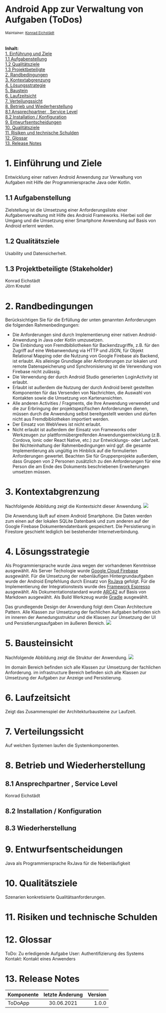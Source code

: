 # Android App zur Verwaltung von Aufgaben (ToDos)
<sub>Maintainer: [Konrad Eichstädt](mailto:konrad.eichstaedt@gmx.de)</sub>  
<br/>
<br/>
**Inhalt:**  
[1. Einführung und Ziele ](#1-einf%C3%BChrung-und-ziele)<br/>
[1.1 Aufgabenstellung](#11-aufgabenstellung)<br/>
[1.2 Qualitätsziele ](#12-qualit%C3%A4tsziele)<br/>
[1.3 Projektbeteiligte ](#13-projektbeteiligte-stakeholder)        
[2. Randbedingungen ](#2-randbedingungen)<br/>
[3. Kontextabgrenzung](#3-kontextabgrenzung)<br/>
[4. Lösungsstrategie](#4-l%C3%B6sungsstrategie)<br/>
[5. Baustein](#5-bausteinsicht)<br/>
[6. Laufzeitsicht](#6-laufzeitsicht)<br/>
[7. Verteilungssicht](#7-verteilungssicht)<br/>
[8. Betrieb und Wiederherstellung](#8-betrieb-und-wiederherstellung)<br/>
[8.1 Ansprechpartner , Service Level](#81-ansprechpartner-service-level)<br/>
[8.2 Installation / Konfiguration](#82-installation-konfiguration)<br/>
[9. Entwurfsentscheidungen](#9-entwurfsentscheidungen)<br/>
[10. Qualitätsziele](#10-qualit%C3%A4tsziele)<br/>
[11. Risiken und technische Schulden](#11-risiken-und-technische-schulden)<br/>
[12. Glossar](#12-glossar)<br/>
[13. Release Notes](#13-release-notes)<br/>

# 1. Einführung und Ziele #
Entwicklung einer nativen Android Anwendung zur Verwaltung von Aufgaben mit Hilfe der Programmiersprache Java oder Kotlin. 
## 1.1 Aufgabenstellung ##
Zielstellung ist die Umsetzung einer Anforderungsliste einer Aufgabenverwaltung mit Hilfe des Android Frameworks. Hierbei soll der Umgang und die Umsetzung einer
Smartphone Anwendung auf Basis von Android erlernt werden. 
## 1.2 Qualitätsziele ##
Usability und Datensicherheit. 
## 1.3 Projektbeteiligte (Stakeholder) ##
Konrad Eichstädt
<br/>
Jörn Kreutel
# 2. Randbedingungen
Berücksichtigen Sie für die Erfüllung der unten genannten Anforderungen die folgenden Rahmenbedingungen:
- Die Anforderungen sind durch Implementierung einer nativen Android-Anwendung in Java oder Kotlin umzusetzen.
- Die Einbindung von Fremdbibliotheken für Backendzugriffe, z.B. für den Zugriff auf eine Webanwendung via HTTP und JSON, für
Objekt Relational Mapping oder die Nutzung von Google Firebase als Backend, ist erlaubt. Als alleinige Grundlage aller Anforderungen
zur lokalen und remote Datenspeicherung und Synchronisierung ist die Verwendung von Firebase nicht zulässig.
- Die Verwendung der durch Android Studio generierten LoginActivity ist erlaubt.
- Erlaubt ist außerdem die Nutzung der durch Android bereit gestellten Komponenten für das Versenden von Nachrichten, die Auswahl
von Kontakten sowie die Umsetzung von Kartenansichten.
- Alle anderen Activities / Fragments, die Ihre Anwendung verwendet und die zur Erbringung der projektspezifischen Anforderungen
dienen, müssen durch die Anwendung selbst bereitgestellt werden und dürfen nicht aus Fremdbibliotheken importiert werden.
- Der Einsatz von WebViews ist nicht erlaubt.
- Nicht erlaubt ist außerdem der Einsatz von Frameworks oder Werkzeugen zur plattformübergreifenden Anwendungsentwicklung (z.B.
Cordova, Ionic oder React Native, etc.) zur Entwicklungs- oder Laufzeit.
Bei Nichteinhaltung der Rahmenbedingungen wird ggf. die gesamte Implementierung als ungültig im Hinblick auf die formulierten
Anforderungen gewertet.
Beachten Sie für Gruppenprojekte außerdem, dass Gruppen von 2 Personen zusätzlich zu den Anforderungen für eine Person die am
Ende des Dokuments beschriebenen Erweiterungen umsetzen müssen. 
# 3. Kontextabgrenzung
Nachfolgende Abbildung zeigt die Kontextsicht dieser Anwendung. 
![](kontext-diagramm.png)

Die Anwendung läuft auf einem Android Smartphone. Die Daten werden zum einen auf der lokalen SQLite Datenbank und zum anderen auf der Google Firebase 
Dokumentendatenbank gespeichert. Die Persistierung in Firestore geschieht lediglich bei bestehender Internetverbindung.  
# 4. Lösungsstrategie
Als Programmiersprache wurde Java wegen der vorhandenen Kenntnisse ausgewählt. 
Als Server Techologie wurde [Google Cloud Firebase](https://console.firebase.google.com/) ausgewählt.
Für die Umsetzung der nebenläufigen Hintergrundaufgaben wurde der Android Empfehlung durch Einsatz von [RxJava](https://github.com/ReactiveX/RxJava) gefolgt. 
Für die Implementierung der Integrationstests wurde des [Framework Espresso](https://developer.android.com/training/testing/espresso) ausgewählt. 
Als Dokumentationstandard wurde [ARC42](https://arc42.de/) auf Basis von Markdown ausgewählt. 
Als Build Werkzeug wurde [Gradle](https://gradle.org/) ausgewählt.

Das grundlegende Design der Anwendung folgt dem Clean Architecture Pattern. Alle Klassen zur Umsetzung der fachlichen Aufgaben befinden sich im inneren der Awnedungsstruktur 
und die Klassen zur Umsetzung der UI und Persistierungsaufgaben im äußeren Bereich. 
![](CleanArchitecture.jpg)  
# 5. Bausteinsicht
Nachfolgende Abbildung zeigt die Struktur der Anwendung. 
![](baustein-diagramm.png)

Im domain Bereich befinden sich alle Klassen zur Umsetzung der fachlichen Anforderung. 
im infrastructure Bereich befinden sich alle Klassen zur Umsetzung der Aufgaben zur Anzeige und Persistierung.  
# 6. Laufzeitsicht
Zeigt das Zusammenspiel der Architekturbausteine zur Laufzeit. 
# 7. Verteilungssicht
Auf welchen Systemen laufen die Systemkomponenten. 
# 8. Betrieb und Wiederherstellung #
## 8.1 Ansprechpartner , Service Level
Konrad Eichstädt
## 8.2 Installation / Konfiguration ##
## 8.3 Wiederherstellung ##
# 9. Entwurfsentscheidungen
Java als Programmiersprache
RxJava für die Nebenläufigkeit
# 10. Qualitätsziele
Szenarien konkretisierte Qualitätsanforderungen. 
# 11. Risiken und technische Schulden
# 12. Glossar
ToDo: Zu erledigende Aufgabe
User: Authentifizierung des Systems
Kontakt: Kontakt eines Anwenders
# 13. Release Notes
| Komponente        | letzte Änderung           | Version  |
| ------------- |:-------------:| -----:|
| ToDoApp      | 30.06.2021 | 1.0.0 |